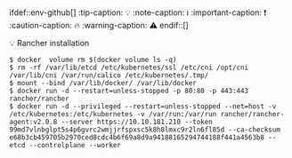 ifdef::env-github[]
:tip-caption: :bulb:
:note-caption: :information_source:
:important-caption: :heavy_exclamation_mark:
:caution-caption: :fire:
:warning-caption: :warning:
endif::[]

:bulb: Rancher installation
```
$ docker  volume rm $(docker volume ls -q)
$ rm -rf /var/lib/etcd /etc/kubernetes/ssl /etc/cni /opt/cni /var/lib/cni /var/run/calico /etc/kubernetes/.tmp/
$ mount --bind /var/lib/docker/ /var/lib/docker
$ docker run -d --restart=unless-stopped -p 80:80 -p 443:443 rancher/rancher
$ docker run -d --privileged --restart=unless-stopped --net=host -v /etc/kubernetes:/etc/kubernetes -v /var/run:/var/run rancher/rancher-agent:v2.0.8 --server https://10.10.181.210 --token 99md7vlnbglpt5s4p6gvrc2wmjjrfspxsc5k8h8lmxc9r2ln6fl85d --ca-checksum e68b3cb459705b2970ced8cdc4b6f69a8d9a94188165294744188f441a4563b8 --etcd --controlplane --worker
```

